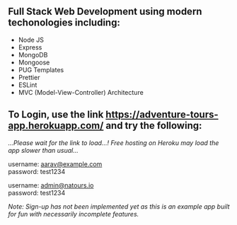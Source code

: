 ## Full Stack Web Development using modern techonologies including:
* Node JS
* Express 
* MongoDB 
* Mongoose 
* PUG Templates
* Prettier  
* ESLint 
* MVC (Model-View-Controller) Architecture

## To Login, use the link https://adventure-tours-app.herokuapp.com/ and try the following:

_...Please wait for the link to load...! Free hosting on Heroku may load the app slower than usual..._

username: aarav@example.com  
password: test1234

username: admin@natours.io  
password: test1234

_Note: Sign-up has not been implemented yet as this is an example app built for fun with necessarily incomplete features._
